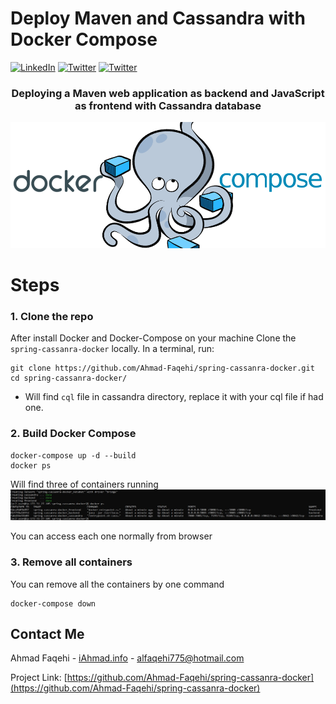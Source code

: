 # Deploy Maven and Cassandra with Docker Compose

[![LinkedIn][linkedin-shield]][linkedin-url]
[![Twitter][twitter-shield]][twittwe-url]
[![Twitter][github-shield]][github-url]


<!-- PROJECT LOGO -->
<p align="center">

  <h3 align="center"> Deploying a Maven web application as backend and JavaScript as frontend with Cassandra database </h3>


![docker compose](screenshot/docker_compose.png)
  
# Steps
### 1. Clone the repo

After install Docker and Docker-Compose on your machine
Clone the `spring-cassanra-docker` locally. In a terminal, run:

```
git clone https://github.com/Ahmad-Faqehi/spring-cassanra-docker.git
cd spring-cassanra-docker/
```
* Will find `cql` file in cassandra directory, replace it  with your cql file if had one.

### 2. Build Docker Compose

```shell
docker-compose up -d --build
docker ps
```
Will find three of containers running 
![Screen Shot](screenshot/1.jpg)
<p>You can access each one normally from browser</p>

### 3. Remove all containers
<p> You can remove all the containers by one command </p>


```shell
docker-compose down
```



<!-- CONTACT -->
## Contact Me

Ahmad Faqehi - [iAhmad.info](https://iAhmad.info) - alfaqehi775@hotmail.com

Project Link: [https://github.com/Ahmad-Faqehi/spring-cassanra-docker](https://github.com/Ahmad-Faqehi/spring-cassanra-docker)


<!-- MARKDOWN LINKS & IMAGES -->
<!-- https://www.markdownguide.org/basic-syntax/#reference-style-links -->
[linkedin-shield]: https://img.shields.io/badge/-LinkedIn-black.svg?style=for-the-badge&logo=linkedin&colorB=555
[linkedin-url]: https://linkedin.com/in/ahmad-faqehi
[twitter-shield]: https://img.shields.io/badge/-twitter-black.svg?style=for-the-badge&logo=twitter&colorB=555
[twittwe-url]: https://twitter.com/A_F775
[github-shield]: https://img.shields.io/badge/-github-black.svg?style=for-the-badge&logo=github&colorB=555
[github-url]: https://github.com/Ahmad-Faqehi
